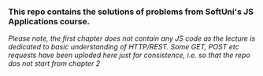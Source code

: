 <h3>This repo contains the solutions of problems from SoftUni's JS Applications course.</h3>
<i>Please note, the first chapter does not contain any JS code as the lecture is dedicated to basic understanding of HTTP/REST. Some GET, POST etc requests have been uploded here just for consistence, i.e. so that the repo dos not start from chapter 2</i>
